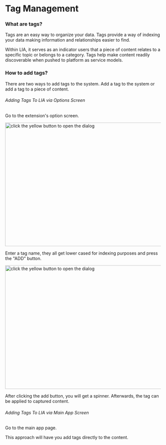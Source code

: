 # Tag Management

### What are tags?
Tags are an easy way to organize your data. Tags provide a way of indexing your data making information and
relationships easier to find. 

Within LIA, it serves as an indicator users that a piece of content relates to a specific topic 
or belongs to a category. Tags help make content readily discoverable when pushed to platform as service models. 

### How to add tags?
There are two ways to add tags to the system. Add a tag to the system or add a tag to a piece of content. 

###### Adding Tags To LIA via Options Screen
Go to the extension's option screen. 

<img alt="click the yellow button to open the dialog" height="400" src="/lia-documentation/images/tags/lia_add_tag_options_screen.png" title="image of options screen" width="800"/>

Enter a tag name, they all get lower cased for indexing purposes and press the "ADD" button. 

<img alt="click the yellow button to open the dialog" height="400" src="/lia-documentation/images/tags/lia_add_tag_options_screen_dialog.png" title="image of options screen" width="800"/>

After clicking the add button, you will get a spinner. Afterwards, the tag can be applied to captured content. 

###### Adding Tags To LIA via Main App Screen

Go to the main app page.

This approach will have you add tags directly to the content. 